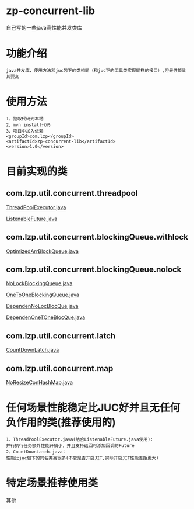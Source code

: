 # zp-concurrent-lib
 自己写的一些java高性能并发类库
#  功能介绍
    java并发库，使用方法和juc包下的类相同（和juc下的工具类实现同样的接口）,但是性能比其要高
#  使用方法
    1、拉取代码到本地
    2、mvn install代码
    3、项目中加入依赖
    <groupId>com.lzp</groupId>
    <artifactId>zp-concurrent-lib</artifactId>
    <version>1.0</version>
#  目前实现的类
## com.lzp.util.concurrent.threadpool
[ThreadPoolExecutor.java](https://github.com/65487123/zp-concurrent-lib/blob/master/ThreadPoolExecutor.md)

[ListenableFuture.java](https://github.com/65487123/zp-concurrent-lib/blob/master/ListenableFuture.md)
## com.lzp.util.concurrent.blockingQueue.withlock
[OptimizedArrBlockQueue.java](https://github.com/65487123/zp-concurrent-lib/blob/master/OptimizedArrBlockQueue.md)
## com.lzp.util.concurrent.blockingQueue.nolock
[NoLockBlockingQueue.java](https://github.com/65487123/zp-concurrent-lib/blob/master/NoLockBlockingQueue.md)

[OneToOneBlockingQueue.java](https://github.com/65487123/zp-concurrent-lib/blob/master/OneToOneBlockingQueue.md)

[DependenNoLocBlocQue.java](https://github.com/65487123/zp-concurrent-lib/blob/master/DependenNoLocBlocQue.md)

[DependenOneTOneBlocQue.java](https://github.com/65487123/zp-concurrent-lib/blob/master/DependenOneTOneBlocQue.md)    
## com.lzp.util.concurrent.latch
[CountDownLatch.java](https://github.com/65487123/zp-concurrent-lib/blob/master/CountDownLatch.md)
## com.lzp.util.concurrent.map
[NoResizeConHashMap.java](https://github.com/65487123/zp-concurrent-lib/blob/master/NoResizeConHashMap.md)
#  任何场景性能稳定比JUC好并且无任何负作用的类(推荐使用的)
    1、ThreadPoolExecutor.java(结合ListenableFuture.java使用):
    并行执行任务额外性能开销小，并且支持返回可添加回调的Future
    2、CountDownLatch.java：
    性能比juc包下的同名类高很多(不管是否开启JIT,实际开启JIT性能差距更大)
#  特定场景推荐使用类
其他
